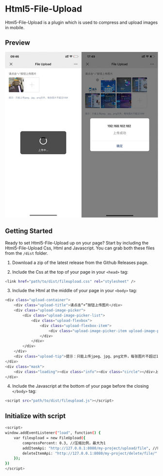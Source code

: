 # Html5-File-Upload
Html5-File-Upload is a plugin which is used to compress and upload images in mobile.



## Preview
![Html5-File-Upload](https://github.com/yuan569/Html5-File-Upload/blob/master/fileupload/dist/img/preview.jpg)



## Getting Started

Ready to set Html5-File-Upload up on your page? Start by including the Html5-File-Upload Css, Html and Javascript. You can grab both these files from the `/dist` folder. 

1. Download a zip of the latest release from the Github Releases page.

2. Include the Css at the top of your page in your `<head>` tag:
```bash
<link href="path/to/dist/fileupload.css" rel="stylesheet" />
```

3. Include the Html at the middle of your page in your `<body>` tag:
```bash
<div class="upload-container">
    <div class="upload-title">请点击“+”按钮上传图片</div>
    <div class="upload-image-picker">
        <div class="upload-image-picker-list">
            <div class="upload-flexbox">
                <div class="upload-flexbox-item">
                    <div class="upload-image-picker-item upload-image-picker-upload-btn"><input type="file" accept="image/jpeg,image/jpg,image/png" multiple class="upload__input"></div>
                </div>
            </div>
        </div>
    </div>
    <div class="upload-tip">提示：只能上传jpeg、jpg、png文件，每张图片不超过15M</div>
</div>
<div class="mask">
    <div class="loading"><div class="info"><div class="circle"></div>上传中...</div></div>
</div>
```

4. Include the Javascript at the bottom of your page before the closing `</body>` tag: 
```bash
<script src="path/to/dist/fileupload.js"></script> 
```


## Initialize with script
```bash
<script>
window.addEventListener("load", function() {
    var fileupload = new FileUpload({
        compressPercent: 0.3, //压缩比例，最大为1
        addItemApi: "http://127.0.0.1:8080/my-project/upload/file", //新增图片的接口
        deleteItemApi: "http://127.0.0.1:8080/my-project/delete/file/" //删除图片的接口
    });
})
</script>
```
